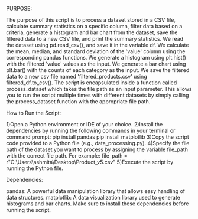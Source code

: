 PURPOSE:

The purpose of this script is to process a dataset stored in a CSV file, 
calculate summary statistics on a specific column, filter data based on a criteria, 
generate a histogram and bar chart from the dataset, save the filtered data to a new CSV file, 
and print the summary statistics.
We read the dataset using pd.read_csv(), and save it in the variable df.
We calculate the mean, median, and standard deviation of the 'value' column using the corresponding 
pandas functions.
We generate a histogram using plt.hist() with the filtered 'value' values as the input.
We generate a bar chart using plt.bar() with the counts of each category as the input.
We save the filtered data to a new csv file named 'filtered_products.csv' using filtered_df.to_csv().
The script is encapsulated inside a function called process_dataset which takes the file path as an 
input parameter. This allows you to run the script multiple times with different datasets by simply 
calling the process_dataset function with the appropriate file path.


How to Run the Script:

1)Open a Python environment or IDE of your choice.
2)Install the dependencies by running the following commands in your terminal or command prompt:
pip install pandas
pip install matplotlib
3)Copy the script code provided to a Python file (e.g., data_processing.py).
4)Specify the file path of the dataset you want to process by assigning the variable file_path with the correct file path. For example:
file_path = r"C:\Users\ashmita\Desktop\Product_v5.csv"
5)Execute the script by running the Python file.


Dependencies:

pandas: A powerful data manipulation library that allows easy handling of data structures.
matplotlib: A data visualization library used to generate histograms and bar charts.
Make sure to install these dependencies before running the script.


